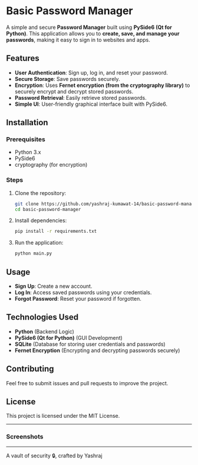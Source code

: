 # Basic Password Manager

A simple and secure **Password Manager** built using **PySide6 (Qt for Python)**. This application allows you to **create, save, and manage your passwords**, making it easy to sign in to websites and apps.

## Features
- **User Authentication**: Sign up, log in, and reset your password.
- **Secure Storage**: Save passwords securely.
- **Encryption**: Uses **Fernet encryption (from the cryptography library)** to securely encrypt and decrypt stored passwords.
- **Password Retrieval**: Easily retrieve stored passwords.
- **Simple UI**: User-friendly graphical interface built with PySide6.

## Installation
### Prerequisites
- Python 3.x
- PySide6
- cryptography (for encryption)

### Steps
1. Clone the repository:
   ```bash
   git clone https://github.com/yashraj-kumawat-14/basic-password-manager
   cd basic-password-manager
   ```
2. Install dependencies:
   ```bash
   pip install -r requirements.txt
   ```
3. Run the application:
   ```bash
   python main.py
   ```

## Usage
- **Sign Up**: Create a new account.
- **Log In**: Access saved passwords using your credentials.
- **Forgot Password**: Reset your password if forgotten.

## Technologies Used
- **Python** (Backend Logic)
- **PySide6 (Qt for Python)** (GUI Development)
- **SQLite** (Database for storing user credentials and passwords)
- **Fernet Encryption** (Encrypting and decrypting passwords securely)

## Contributing
Feel free to submit issues and pull requests to improve the project.

## License
This project is licensed under the MIT License.

---
### Screenshots

---
A vault of security 🔒, crafted by Yashraj

